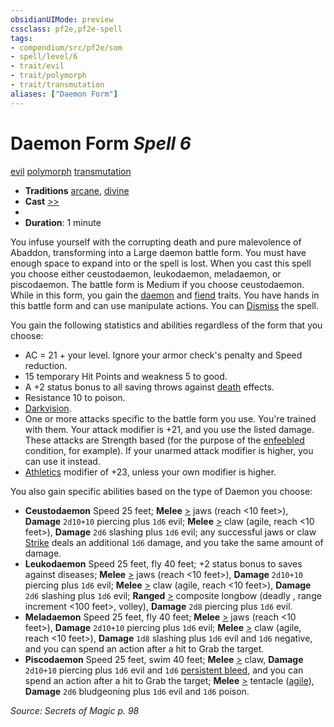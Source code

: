 ```yaml
---
obsidianUIMode: preview
cssclass: pf2e,pf2e-spell
tags:
- compendium/src/pf2e/som
- spell/level/6
- trait/evil
- trait/polymorph
- trait/transmutation
aliases: ["Daemon Form"]
---
```

# Daemon Form *Spell 6*   
[evil](evil.md "Evil Alignment Trait")  [polymorph](polymorph.md "Polymorph Effect Trait")  [transmutation](transmutation.md "Transmutation School Trait")  

- **Traditions** [arcane](arcane.md "Arcane Tradition Trait"), [divine](divine.md "Divine Tradition Trait")
- **Cast** [>>](chapter-9-playing-the-game.md#Actions "Two-Action") 
- 
- **Duration**: 1 minute

You infuse yourself with the corrupting death and pure malevolence of Abaddon, transforming into a Large daemon battle form. You must have enough space to expand into or the spell is lost. When you cast this spell you choose either ceustodaemon, leukodaemon, meladaemon, or piscodaemon. The battle form is Medium if you choose ceustodaemon. While in this form, you gain the [daemon](daemon-b1.md "Daemon Creature Trait") and [fiend](fiend.md "Fiend Creature Type Trait") traits. You have hands in this battle form and can use manipulate actions. You can [Dismiss](dismiss.md) the spell.

You gain the following statistics and abilities regardless of the form that you choose:

- AC = 21 + your level. Ignore your armor check's penalty and Speed reduction.
- 15 temporary Hit Points and weakness 5 to good.
- A +2 status bonus to all saving throws against [death](death.md "Death Effect Trait") effects.
- Resistance 10 to poison.
- [Darkvision](Reference/Rules/Abilities/darkvision.md).
- One or more attacks specific to the battle form you use. You're trained with them. Your attack modifier is +21, and you use the listed damage. These attacks are Strength based (for the purpose of the [enfeebled](conditions.md#Enfeebled) condition, for example). If your unarmed attack modifier is higher, you can use it instead.
- [Athletics](skills.md#Athletics) modifier of +23, unless your own modifier is higher.

You also gain specific abilities based on the type of Daemon you choose:

- **Ceustodaemon** Speed 25 feet; **Melee** [>](chapter-9-playing-the-game.md#Actions "Single Action") jaws (reach <10 feet>), **Damage** `2d10+10` piercing plus `1d6` evil; **Melee** [>](chapter-9-playing-the-game.md#Actions "Single Action") claw (agile, reach <10 feet>), **Damage** `2d6` slashing plus `1d6` evil; any successful jaws or claw [Strike](strike.md) deals an additional `1d6` damage, and you take the same amount of damage.
- **Leukodaemon** Speed 25 feet, fly 40 feet; +2 status bonus to saves against diseases; **Melee** [>](chapter-9-playing-the-game.md#Actions "Single Action") jaws (reach <10 feet>), **Damage** `2d10+10` piercing plus `1d6` evil; **Melee** [>](chapter-9-playing-the-game.md#Actions "Single Action") claw (agile, reach <10 feet>), **Damage** `2d6` slashing plus `1d6` evil; **Ranged** [>](chapter-9-playing-the-game.md#Actions "Single Action") composite longbow (deadly <d10>, range increment <100 feet>, volley), **Damage** `2d8` piercing plus `1d6` evil.
- **Meladaemon** Speed 25 feet, fly 40 feet; **Melee** [>](chapter-9-playing-the-game.md#Actions "Single Action") jaws (reach <10 feet>), **Damage** `2d10+10` piercing plus `1d6` evil; **Melee** [>](chapter-9-playing-the-game.md#Actions "Single Action") claw (agile, reach <10 feet>), **Damage** `1d8` slashing plus `1d6` evil and `1d6` negative, and you can spend an action after a hit to Grab the target.
- **Piscodaemon** Speed 25 feet, swim 40 feet; **Melee** [>](chapter-9-playing-the-game.md#Actions "Single Action") claw, **Damage** `2d10+10` piercing plus `1d6` evil and `1d6` [persistent bleed](conditions.md#Persistent%20Damage), and you can spend an action after a hit to Grab the target; **Melee** [>](chapter-9-playing-the-game.md#Actions "Single Action") tentacle ([agile](agile.md "Agile Weapon Trait")), **Damage** `2d6` bludgeoning plus `1d6` evil and `1d6` poison.

*Source: Secrets of Magic p. 98*